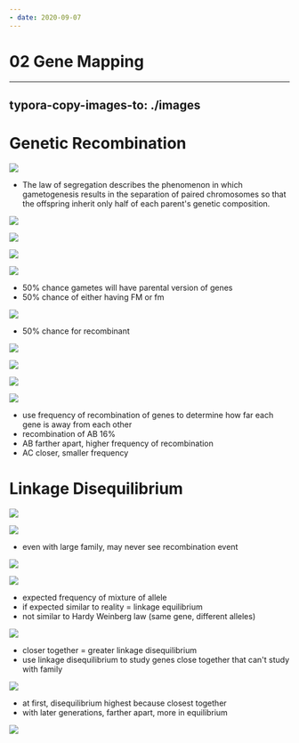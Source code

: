 ```yaml
---
- date: 2020-09-07
---
```


# 02 Gene Mapping
---

## typora-copy-images-to: ./images

# Genetic Recombination

![](https://photos.thisispiggy.com/file/wikiFiles/C0E78360-6D53-4E0C-B49E-645406F78E93.jpg)

- The law of segregation describes the phenomenon in which gametogenesis results in the separation of paired chromosomes so that the offspring inherit only half of each parent's genetic composition.

![](https://photos.thisispiggy.com/file/wikiFiles/D109262A-8E60-4ED9-80E9-5BE02866915E.jpg)

![](https://photos.thisispiggy.com/file/wikiFiles/43161EC7-CC04-4D53-AD62-F33548925E59.jpg)

![](https://photos.thisispiggy.com/file/wikiFiles/32876E68-02C4-4965-B900-8F9B9530896E.jpg)

![](https://photos.thisispiggy.com/file/wikiFiles/FAA72C41-00D9-4A75-A9D1-AA56188D83E2.jpg)

- 50% chance gametes will have parental version of genes
- 50% chance of either having FM or fm

![](https://photos.thisispiggy.com/file/wikiFiles/5B292D8D-8C6F-4BC7-828B-826C0FBF122F.jpg)

- 50% chance for recombinant

![](https://photos.thisispiggy.com/file/wikiFiles/A9A2D4BD-38ED-4E12-BDC7-CE5204E41E36.jpg)

![](https://photos.thisispiggy.com/file/wikiFiles/16118A98-AEF2-4942-8EF6-FCE7030B81EB.jpg)

![](https://photos.thisispiggy.com/file/wikiFiles/6867F5CC-2D3D-4838-89B3-F34EDCE5380A.jpg)

![](https://photos.thisispiggy.com/file/wikiFiles/09E261A7-FA69-4AEA-A12F-EDB4129137E5.jpg)

- use frequency of recombination of genes to determine how far each gene is away from each other
- recombination of AB 16%
- AB farther apart, higher frequency of recombination
- AC closer, smaller frequency

# Linkage Disequilibrium

![](https://photos.thisispiggy.com/file/wikiFiles/F76D097E-5142-4FA4-8F66-FCD70647CBCC.jpg)

![](https://photos.thisispiggy.com/file/wikiFiles/12281B71-9222-43D6-8E23-AE89D017EBA1.jpg)

- even with large family, may never see recombination event

![](https://photos.thisispiggy.com/file/wikiFiles/7D3FCAC3-D017-4FE2-BBDD-A20460B7B349.jpg)

![](https://photos.thisispiggy.com/file/wikiFiles/D89B17A6-2770-4A43-BD85-9618A074F0E4.jpg)

- expected frequency of mixture of allele
- if expected similar to reality = linkage equilibrium
- not similar to Hardy Weinberg law (same gene, different alleles)

![](https://photos.thisispiggy.com/file/wikiFiles/2569DC14-BDBF-48E5-BBC4-073A4346F7D5.jpg)

- closer together = greater linkage disequilibrium
- use linkage disequilibrium to study genes close together that can't study with family

![](https://photos.thisispiggy.com/file/wikiFiles/58290635-4DC7-46FC-9A27-F1B75C1E8BD5.jpg)

- at first, disequilibrium highest because closest together
- with later generations, farther apart, more in equilibrium

![](https://photos.thisispiggy.com/file/wikiFiles/FFB6CD09-ADAA-45A5-8BBF-6EC7CABADFDB.jpg)
